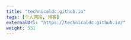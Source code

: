 ```yaml
---
title: "technicaldc.github.io"
tags: [个人网站, 博客]
externalUrl: "https://technicaldc.github.io/"
weight: 531
---
```

